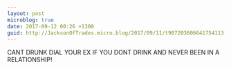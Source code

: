 ```yaml
---
layout: post
microblog: true
date: 2017-09-12 00:26 +1300
guid: http://JacksonOfTrades.micro.blog/2017/09/11/t907203606641754113.html
---
```

CANT DRUNK DIAL YOUR EX IF YOU DONT DRINK AND NEVER BEEN IN A RELATIONSHIP!
